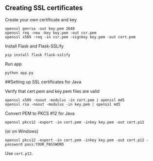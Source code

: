 ## Creating SSL certificates

Create your own certificate and key

    openssl genrsa -out key.pem 2048
    openssl req -new -key key.pem -out csr.pem
    openssl x509 -req -in csr.pem -signkey key.pem -out cert.pem

Install Flask and Flask-SSLify

    pip install flask flask-sslify

Run app

    python app.py

##Setting up SSL certificates for Java

Verify that cert.pem and key.pem files are valid

    openssl x509 -noout -modulus -in cert.pem | openssl md5
    openssl rsa -noout -modulus -in key.pem | openssl md5

Convert PEM to PKCS #12 for Java

    openssl pkcs12 -export -in cert.pem -inkey key.pem -out cert.p12

(or on Windows)

    openssl pkcs12 -export -in cert.pem -inkey key.pem -out cert.p12 -password pass:YOUR_PASSWORD

Use `cert.p12`.
